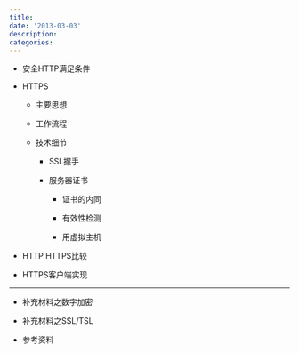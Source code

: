 ```yaml
---
title:
date: '2013-03-03'
description:
categories:
---
```


+ 安全HTTP满足条件
    
+ HTTPS
     
    + 主要思想
        
    + 工作流程
        
    + 技术细节
         
        + SSL握手
            
        + 服务器证书
             
            + 证书的内同
                
            + 有效性检测
                
            + 用虚拟主机



+ HTTP  HTTPS比较
    
+ HTTPS客户端实现

***
    
+ 补充材料之数字加密
    
+ 补充材料之SSL/TSL
    
+ 参考资料
